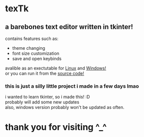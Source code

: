 # texTk
**a barebones text editor written in tkinter!**
---
contains features such as:
- theme changing
- font size customization
- save and open keybinds

avalible as an exectutable for [Linux](executables/linux) and [Windows!](executables/windows)\
or you can run it from the [source code!](texTk.py)

### this is just a silly little project i made in a few days lmao
i wanted to learn tkinter, so i made this! :D\
probably will add some new updates\
also, windows version probably won't be updated as often.
# thank you for visiting ^_^
